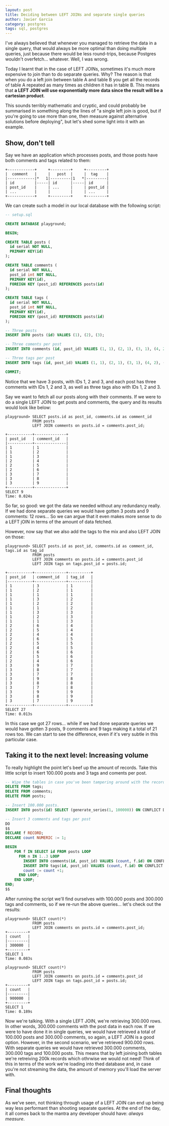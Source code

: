 ```yaml
---
layout: post
title: Deciding between LEFT JOINs and separate single queries
author: Javier Garcia
category: postgres
tags: sql, postgres
---
```


I've always believed that whenever you managed to retrieve the data in a single
query, that would always be more optimal than doing multiple queries, just
because there would be less round-trips, because Postgres wouldn't overfetch...
whatever. Well, I was wrong.

Today I learnt that in the case of LEFT JOINs, sometimes it's much more
expensive to join than to do separate queries. Why? The reason is that when you
do a left join between table A and table B you get all the records of table A
repeated as many times as children it has in table B. This means that **a LEFT
JOIN will use exponentially more data since the result will be a cartesian
product**.

This sounds terribly mathematic and cryptic, and could probably be summarised
in something along the lines of "a single left join is good, but if you're
going to use more than one, then measure against alternative solutions before
deploying", but let's shed some light into it with an example.

## Show, don't tell

Say we have an application which processes posts, and those posts have both
comments and tags related to them:

```
+------------+     +---------+     +---------+
|  comment   |     |   post  |     |  tag    |
|------------|*   1|---------|1   *|---------|
| id         |-----| id      |-----| id      |
| post_id    |     | ...     |     | post_id |
| ...        |     |         |     | ...     |
+------------+     +---------+     +---------+
```

We can create such a model in our local database with the following script:


```sql
-- setup.sql

CREATE DATABASE playground;

BEGIN;

CREATE TABLE posts (
  id serial NOT NULL,
  PRIMARY KEY(id)
);

CREATE TABLE comments (
  id serial NOT NULL,
  post_id int NOT NULL,
  PRIMARY KEY(id),
  FOREIGN KEY (post_id) REFERENCES posts(id)
);

CREATE TABLE tags (
  id serial NOT NULL,
  post_id int NOT NULL,
  PRIMARY KEY(id),
  FOREIGN KEY (post_id) REFERENCES posts(id)
);

-- Three posts
INSERT INTO posts (id) VALUES (1), (2), (3);

-- Three coments per post
INSERT INTO comments (id, post_id) VALUES (1, 1), (2, 1), (3, 1), (4, 2), (5, 2), (6, 2), (7, 3), (8, 3), (9, 3);

-- Three tags per post
INSERT INTO tags (id, post_id) VALUES (1, 1), (2, 1), (3, 1), (4, 2), (5, 2), (6, 2), (7, 3), (8, 3), (9, 3);

COMMIT;
```

Notice that we have 3 posts, with IDs 1, 2 and 3, and each post has three
comments with IDs 1, 2 and 3, as well as three tags also with IDs 1, 2 and 3.

Say we want to fetch all our posts along with their comments. If we were to do
a single LEFT JOIN to get posts and comments, the query and its results would
look like below:


```
playground> SELECT posts.id as post_id, comments.id as comment_id
            FROM posts
            LEFT JOIN comments on posts.id = comments.post_id;

+-----------+--------------+
| post_id   | comment_id   |
|-----------+--------------|
| 1         | 1            |
| 1         | 2            |
| 1         | 3            |
| 2         | 4            |
| 2         | 5            |
| 2         | 6            |
| 3         | 7            |
| 3         | 8            |
| 3         | 9            |
+-----------+--------------+
SELECT 9
Time: 0.024s
```

So far, so good: we got the data we needed without any redundancy really. If we
had done separate queries we would have gotten 3 posts and 9 comments: 12
rows... So we can argue that it even makes more sense to do a LEFT jOIN in
terms of the amount of data fetched.

However, now say that we also add the tags to the mix and also LEFT JOIN on those:

```
playground> SELECT posts.id as post_id, comments.id as comment_id, tags.id as tag_id
            FROM posts
            LEFT JOIN comments on posts.id = comments.post_id
            LEFT JOIN tags on tags.post_id = posts.id;

+-----------+--------------+----------+
| post_id   | comment_id   | tag_id   |
|-----------+--------------+----------|
| 1         | 3            | 1        |
| 1         | 2            | 1        |
| 1         | 1            | 1        |
| 1         | 3            | 2        |
| 1         | 2            | 2        |
| 1         | 1            | 2        |
| 1         | 3            | 3        |
| 1         | 2            | 3        |
| 1         | 1            | 3        |
| 2         | 6            | 4        |
| 2         | 5            | 4        |
| 2         | 4            | 4        |
| 2         | 6            | 5        |
| 2         | 5            | 5        |
| 2         | 4            | 5        |
| 2         | 6            | 6        |
| 2         | 5            | 6        |
| 2         | 4            | 6        |
| 3         | 9            | 7        |
| 3         | 8            | 7        |
| 3         | 7            | 7        |
| 3         | 9            | 8        |
| 3         | 8            | 8        |
| 3         | 7            | 8        |
| 3         | 9            | 9        |
| 3         | 8            | 9        |
| 3         | 7            | 9        |
+-----------+--------------+----------+
SELECT 27
Time: 0.013s
```

In this case we got 27 rows... while if we had done separate queries we would
have gotten 3 posts, 9 comments and 9 tags making it a total of 21 rows too. We
can start to see the difference, even if it's very subtle in this particular
case.


## Taking it to the next level: Increasing volume

To really highlight the point let's beef up the amount of records. Take this
little script to insert 100.000 posts and 3 tags and coments per post.


```sql
-- Wipe the tables in case you've been tampering around with the records.
DELETE FROM tags;
DELETE FROM comments;
DELETE FROM posts;

-- Insert 100.000 posts.
INSERT INTO posts(id) SELECT (generate_series(1, 100000)) ON CONFLICT DO NOTHING;

-- Insert 3 comments and tags per post
DO
$$
DECLARE f RECORD;
DECLARE count NUMERIC := 1;

BEGIN
    FOR f IN SELECT id FROM posts LOOP
      FOR n IN 1..3 LOOP
        INSERT INTO comments(id, post_id) VALUES (count, f.id) ON CONFLICT DO NOTHING;
        INSERT INTO tags(id, post_id) VALUES (count, f.id) ON CONFLICT DO NOTHING;
        count := count +1;
      END LOOP;
    END LOOP;
END;
$$
```

After running the script we'll find ourselves with 100.000 posts and 300.000 tags and comments, so if
we re-run the above queries... let's check out the results:

```
playground> SELECT count(*)
            FROM posts
            LEFT JOIN comments on posts.id = comments.post_id;
+---------+
| count   |
|---------|
| 300000  |
+---------+
SELECT 1
Time: 0.083s

playground> SELECT count(*)
            FROM posts
            LEFT JOIN comments on posts.id = comments.post_id
            LEFT JOIN tags on tags.post_id = posts.id;
+---------+
| count   |
|---------|
| 900000  |
+---------+
SELECT 1
Time: 0.189s
```


Now we're talking. With a single LEFT JOIN, we're retrieving 300.000 rows. In
other words, 300.000 comments with the post data in each row. If we were to
have done it in single queries, we would have retrieved a total of 100.000
posts and 300.000 comments, so again, a LEFT JOIN is a good option. However, in
the second scenario, we've retrieved 900.000 rows. With separate queries we
would have retrieved 300.000 comments, 300.000 tags and 100.000 posts. This
means that by left joining both tables we're retreiving 200k records which
othrwise we would not need! Think of this in terms of the work we're loading
into thed database and, in case you're not streaming the data, the amount of
memory you'll load the server with.

## Final thoughts

As we've seen, not thinking through usage of a LEFT JOIN can end up being way
less performant than shooting separate queries. At the end of the day, it all
comes back to the mantra any developer should have: _always measure_.
